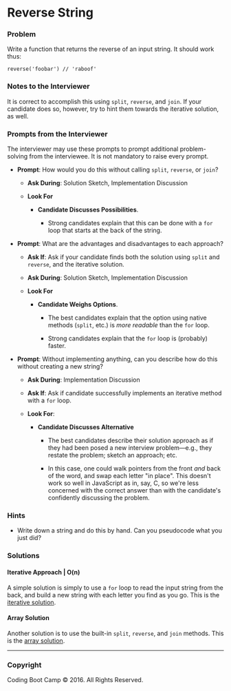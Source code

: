 # Reverse String

### Problem

Write a function that returns the reverse of an input string. It should work thus:

```
reverse('foobar') // 'raboof'
```

### Notes to the Interviewer

It is correct to accomplish this using `split`, `reverse`, and `join`. If your candidate does so, however, try to hint them towards the iterative solution, as well.

### Prompts from the Interviewer

The interviewer may use these prompts to prompt additional problem-solving from the interviewee. It is not mandatory to raise every prompt.

* **Prompt**: How would you do this without calling `split`, `reverse`, or `join`?

  * **Ask During**: Solution Sketch, Implementation Discussion

  * **Look For**

    * **Candidate Discusses Possibilities**.

      * Strong candidates explain that this can be done with a `for` loop that starts at the back of the string.

* **Prompt**: What are the advantages and disadvantages to each approach?

  * **Ask If**: Ask if your candidate finds both the solution using `split` and `reverse`, and the iterative solution.

  * **Ask During**: Solution Sketch, Implementation Discussion

  * **Look For**

    * **Candidate Weighs Options**.

      * The best candidates explain that the option using native methods (`split`, etc.) is _more readable_ than the `for` loop.

      * Strong candidates explain that the `for` loop is (probably) faster.

* **Prompt**: Without implementing anything, can you describe how do this without creating a new string?

  * **Ask During**: Implementation Discussion

  * **Ask If**: Ask if candidate successfully implements an iterative method with a `for` loop.

  * **Look For**:

    * **Candidate Discusses Alternative**

      * The best candidates describe their solution approach as if they had been posed a new interview problem—e.g., they restate the problem; sketch an approach; etc.

      * In this case, one could walk pointers from the front _and_ back of the word, and swap each letter "in place". This doesn't work so well in JavaScript as in, say, C, so we're less concerned with the correct answer than with the candidate's confidently discussing the problem.

### Hints

* Write down a string and do this by hand. Can you pseudocode what you just did?

### Solutions

#### Iterative Approach | O(n)

A simple solution is simply to use a `for` loop to read the input string from the back, and build a new string with each letter you find as you go. This is the [iterative solution](Solutions/iterative_solution.js).

#### Array Solution

Another solution is to use the built-in `split`, `reverse`, and `join` methods. This is the [array solution](Solutions/array_solution.js).

- - -

### Copyright

Coding Boot Camp © 2016. All Rights Reserved.
